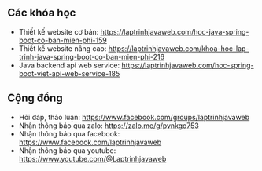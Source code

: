 ## Các khóa học
- Thiết kế website cơ bản: https://laptrinhjavaweb.com/hoc-java-spring-boot-co-ban-mien-phi-159
- Thiết kế website nâng cao: https://laptrinhjavaweb.com/khoa-hoc-lap-trinh-java-spring-boot-co-ban-mien-phi-216
- Java backend api web service: https://laptrinhjavaweb.com/hoc-spring-boot-viet-api-web-service-185

## Cộng đồng
- Hỏi đáp, thảo luận: https://www.facebook.com/groups/laptrinhjavaweb
- Nhận thông báo qua zalo: https://zalo.me/g/pvnkgo753
- Nhận thông báo qua facebook: https://www.facebook.com/laptrinhjavaweb
- Nhận thông báo qua youtube: https://www.youtube.com/@Laptrinhjavaweb
